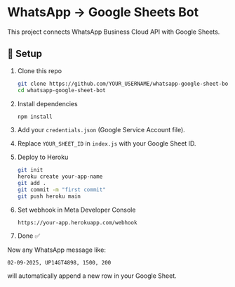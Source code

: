 # WhatsApp → Google Sheets Bot

This project connects WhatsApp Business Cloud API with Google Sheets.

## 🚀 Setup

1. Clone this repo
   ```bash
   git clone https://github.com/YOUR_USERNAME/whatsapp-google-sheet-bot.git
   cd whatsapp-google-sheet-bot
   ```

2. Install dependencies
   ```bash
   npm install
   ```

3. Add your `credentials.json` (Google Service Account file).

4. Replace `YOUR_SHEET_ID` in `index.js` with your Google Sheet ID.

5. Deploy to Heroku
   ```bash
   git init
   heroku create your-app-name
   git add .
   git commit -m "first commit"
   git push heroku main
   ```

6. Set webhook in Meta Developer Console
   ```
   https://your-app.herokuapp.com/webhook
   ```

7. Done ✅

Now any WhatsApp message like:
```
02-09-2025, UP14GT4898, 1500, 200
```
will automatically append a new row in your Google Sheet.
